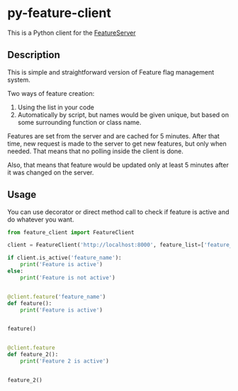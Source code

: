 # py-feature-client

This is a Python client for the [FeatureServer]()

## Description

This is simple and straightforward version of Feature flag management system.

Two ways of feature creation:

1. Using the list in your code
2. Automatically by script, but names would be given unique, but based on some surrounding function or class name.

Features are set from the server and are cached for 5 minutes. After that time,
new request is made to the server to get new features, but only when needed. That means that no polling inside the
client is done.

Also, that means that feature would be updated only at least 5 minutes after it was changed on the server.

## Usage

You can use decorator or direct method call to check if feature is active and do whatever you want.

```python
from feature_client import FeatureClient

client = FeatureClient('http://localhost:8000', feature_list=['feature_name'])

if client.is_active('feature_name'):
    print('Feature is active')
else:
    print('Feature is not active')


@client.feature('feature_name')
def feature():
    print('Feature is active')


feature()


@client.feature
def feature_2():
    print('Feature 2 is active')


feature_2()
```
